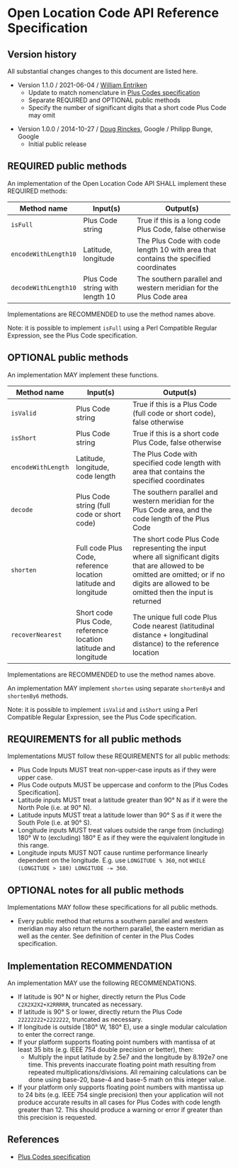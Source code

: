 # Open Location Code API Reference Specification

## Version history

All substantial changes changes to this document are listed here.

* Version 1.1.0 / 2021-06-04 / [William Entriken](https://github.com/fulldecent/)
  * Update to match nomenclature in [Plus Codes specification](./Plus%20Codes%20Specification.md)
  * Separate REQUIRED and OPTIONAL public methods
  * Specify the number of significant digits that a short code Plus Code may omit

- Version 1.0.0 / 2014-10-27 / [Doug Rinckes](https://github.com/drinckes), Google / Philipp Bunge, Google
  - Initial public release

## REQUIRED public methods

An implementation of the Open Location Code API SHALL implement these REQUIRED methods:

| Method name          | Input(s)                        | Output(s)                                                    |
| -------------------- | ------------------------------- | ------------------------------------------------------------ |
| `isFull`             | Plus Code string                | True if this is a long code Plus Code, false otherwise       |
| `encodeWithLength10` | Latitude, longitude             | The Plus Code with code length 10 with area that contains the specified coordinates |
| `decodeWithLength10` | Plus Code string with length 10 | The southern parallel and western meridian for the Plus Code area |

Implementations are RECOMMENDED to use the method names above.

Note: it is possible to implement `isFull` using a Perl Compatible Regular Expression, see the Plus Code specification.

## OPTIONAL public methods

An implementation MAY implement these functions.

| Method name        | Input(s)                                                     | Output(s)                                                    |
| ------------------ | ------------------------------------------------------------ | ------------------------------------------------------------ |
| `isValid`          | Plus Code string                                             | True if this is a Plus Code (full code or short code), false otherwise |
| `isShort`          | Plus Code string                                             | True if this is a short code Plus Code, false otherwise      |
| `encodeWithLength` | Latitude, longitude, code length                             | The Plus Code with specified code length with area that contains the specified coordinates |
| `decode`           | Plus Code string (full code or short code)                   | The southern parallel and western meridian for the Plus Code area, and the code length of the Plus Code |
| `shorten`          | Full code Plus Code, reference location latitude and longitude | The short code Plus Code representing the input where all significant digits that are allowed to be omitted are omitted; or if no digits are allowed to be omitted then the input is returned |
| `recoverNearest`   | Short code Plus Code, reference location latitude and longitude | The unique full code Plus Code nearest (latitudinal distance + longitudinal distance) to the reference location |

Implementations are RECOMMENDED to use the method names above.

An implementation MAY implement `shorten` using separate `shortenBy4` and `shortenBy6` methods.

Note: it is possible to implement `isValid` and `isShort` using a Perl Compatible Regular Expression, see the Plus Code specification.

## REQUIREMENTS for all public methods

Implementations MUST follow these REQUIREMENTS for all public methods:

* Plus Code Inputs MUST treat non-upper-case inputs as if they were upper case.
* Plus Code outputs MUST be uppercase and conform to the [Plus Codes Specification].
* Latitude inputs MUST treat a latitude greater than 90° N as if it were the North Pole (i.e. at 90° N).
* Latitude inputs MUST treat a latitude lower than 90° S as if it were the South Pole (i.e. at 90° S).
* Longitude inputs MUST treat values outside the range from (including) 180° W to (excluding) 180° E as if they were the equivalent longitude in this range.
* Longitude inputs MUST NOT cause runtime performance linearly dependent on the longitude. E.g. use `LONGITUDE % 360`, not `WHILE (LONGITUDE > 180) LONGITUDE -= 360`.

## OPTIONAL notes for all public methods

Implementations MAY follow these specifications for all public methods.

* Every public method that returns a southern parallel and western meridian may also return the northern parallel, the eastern meridian as well as the center. See definition of center in the Plus Codes specification.

## Implementation RECOMMENDATION

An implementation MAY use the following RECOMMENDATIONS.

- If latitude is 90° N or higher, directly return the Plus Code `C2X2X2X2+X2RRRRR`, truncated as necessary.
- If latitude is 90° S or lower, directly return the Plus Code `22222222+2222222`, truncated as necessary.
- If longitude is outside [180° W, 180° E), use a single modular calculation to enter the correct range.
- If your platform supports floating point numbers with mantissa of at least 35 bits (e.g. IEEE 754 double precision or better), then:
  - Multiply the input latitude by 2.5e7 and the longitude by 8.192e7 one time. This prevents inaccurate floating point math resulting from repeated multiplications/divisions. All remaining calculations can be done using base-20, base-4 and base-5 math on this integer value.
- If your platform only supports floating point numbers with mantissa up to 24 bits (e.g. IEEE 754 single precision) then your application will not produce accurate results in all cases for Plus Codes with code length greater than 12. This should produce a warning or error if greater than this precision is requested.

## References

- [Plus Codes specification](./Plus%20Codes%20Specification.md)
